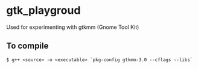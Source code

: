 # gtk_playgroud
Used for experimenting with gtkmm (Gnome Tool Kit)

## To compile

```
$ g++ <source> -o <executable> `pkg-config gtkmm-3.0 --cflags --libs`
```

